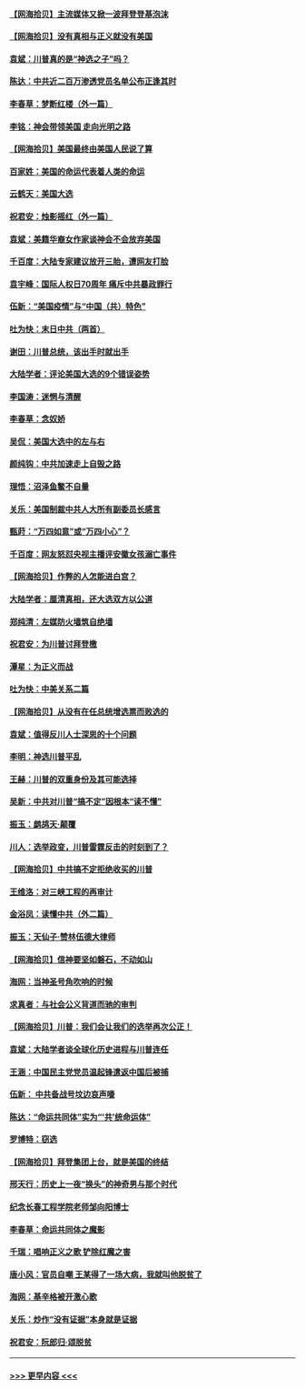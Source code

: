 #### [【网海拾贝】主流媒体又掀一波拜登登基泡沫](../pages/nsc993/n12624000.md?t=12161702) 
#### [【网海拾贝】没有真相与正义就没有美国](../pages/nsc993/n12621885.md?t=12161702) 
#### [袁斌：川普真的是“神选之子”吗？](../pages/nsc993/n12621749.md?t=12161702) 
#### [陈达：中共近二百万渗透党员名单公布正逢其时](../pages/nsc993/n12620870.md?t=12161702) 
#### [李春草：梦断红楼（外一篇）](../pages/nsc993/n12619122.md?t=12161702) 
#### [李铭：神会带领美国 走向光明之路](../pages/nsc993/n12618584.md?t=12161702) 
#### [【网海拾贝】美国最终由美国人民说了算](../pages/nsc993/n12617255.md?t=12161702) 
#### [百家姓：美国的命运代表着人类的命运](../pages/nsc993/n12615838.md?t=12161702) 
#### [云鹤天：美国大选](../pages/nsc993/n12615994.md?t=12161702) 
#### [祝君安：烛影摇红（外一篇）](../pages/nsc993/n12615975.md?t=12161702) 
#### [袁斌：美籍华裔女作家谈神会不会放弃美国](../pages/nsc993/n12615263.md?t=12161702) 
#### [千百度：大陆专家建议放开三胎，遭网友打脸](../pages/nsc993/n12614456.md?t=12161702) 
#### [袁宇峰：国际人权日70周年 痛斥中共暴政罪行](../pages/nsc993/n12611965.md?t=12161702) 
#### [伍新：“美国疫情”与“中国（共）特色”](../pages/nsc993/n12611463.md?t=12161702) 
#### [吐为快：末日中共（两首）](../pages/nsc993/n12611461.md?t=12161702) 
#### [谢田：川普总统，该出手时就出手](../pages/nsc993/n12610905.md?t=12161702) 
#### [大陆学者：评论美国大选的9个错误姿势](../pages/nsc993/n12609586.md?t=12161702) 
#### [李国涛：迷惘与清醒](../pages/nsc993/n12607532.md?t=12161702) 
#### [李春草：念奴娇](../pages/nsc993/n12607083.md?t=12161702) 
#### [吴侃：美国大选中的左与右](../pages/nsc993/n12607054.md?t=12161702) 
#### [颜纯钩：中共加速走上自毁之路](../pages/nsc993/n12606473.md?t=12161702) 
#### [理悟：沼泽鱼鳖不自量](../pages/nsc993/n12606454.md?t=12161702) 
#### [关乐：美国制裁中共人大所有副委员长感言](../pages/nsc993/n12606442.md?t=12161702) 
#### [甄莳：“万四如意”或“万四小心”？](../pages/nsc993/n12606091.md?t=12161702) 
#### [千百度：网友怒怼央视主播评安徽女孩溺亡事件](../pages/nsc993/n12605370.md?t=12161702) 
#### [【网海拾贝】作弊的人怎能进白宫？](../pages/nsc993/n12603546.md?t=12161702) 
#### [大陆学者：厘清真相，还大选双方以公道](../pages/nsc993/n12603475.md?t=12161702) 
#### [郑纯清：左媒防火墙筑自绝墙](../pages/nsc993/n12602226.md?t=12161702) 
#### [祝君安：为川普讨拜登檄](../pages/nsc993/n12602199.md?t=12161702) 
#### [潭星：为正义而战](../pages/nsc993/n12600926.md?t=12161702) 
#### [吐为快：中美关系二篇](../pages/nsc993/n12600908.md?t=12161702) 
#### [【网海拾贝】从没有在任总统增选票而败选的](../pages/nsc993/n12600435.md?t=12161702) 
#### [袁斌：值得反川人士深思的十个问题](../pages/nsc993/n12600332.md?t=12161702) 
#### [李明：神选川普平乱](../pages/nsc993/n12599751.md?t=12161702) 
#### [王赫：川普的双重身份及其可能选择](../pages/nsc993/n12599723.md?t=12161702) 
#### [吴新：中共对川普“搞不定”因根本“读不懂”](../pages/nsc993/n12599502.md?t=12161702) 
#### [振玉：鹧鸪天‧颠覆](../pages/nsc993/n12599494.md?t=12161702) 
#### [川人：选举政变，川普雷霆反击的时刻到了？](../pages/nsc993/n12599291.md?t=12161702) 
#### [【网海拾贝】中共搞不定拒绝收买的川普](../pages/nsc993/n12598955.md?t=12161702) 
#### [王维洛：对三峡工程的再审计](../pages/nsc993/n12598436.md?t=12161702) 
#### [金浴凤：读懂中共（外二篇）](../pages/nsc993/n12597943.md?t=12161702) 
#### [振玉：天仙子‧赞林伍德大律师](../pages/nsc993/n12597929.md?t=12161702) 
#### [【网海拾贝】信神要坚如磐石，不动如山](../pages/nsc993/n12597901.md?t=12161702) 
#### [海网：当神圣号角吹响的时候](../pages/nsc993/n12595891.md?t=12161702) 
#### [求真者：与社会公义背道而驰的审判](../pages/nsc993/n12595868.md?t=12161702) 
#### [【网海拾贝】川普：我们会让我们的选举再次公正！](../pages/nsc993/n12594930.md?t=12161702) 
#### [袁斌：大陆学者谈全球化历史进程与川普连任](../pages/nsc993/n12594690.md?t=12161702) 
#### [王涵：中国民主党党员温起锋遣返中国后被捕](../pages/nsc993/n12594540.md?t=12161702) 
#### [伍新： 中共备战号坟边哀声嚎](../pages/nsc993/n12593086.md?t=12161702) 
#### [陈达：“命运共同体”实为“‘共’统命运体”](../pages/nsc993/n12590865.md?t=12161702) 
#### [罗博特：窃选](../pages/nsc993/n12590619.md?t=12161702) 
#### [【网海拾贝】拜登集团上台，就是美国的终结](../pages/nsc993/n12589725.md?t=12161702) 
#### [邢天行：历史上一夜“换头”的神奇男与那个时代](../pages/nsc993/n12589424.md?t=12161702) 
#### [纪念长春工程学院老师邹向阳博士](../pages/nsc993/n12585390.md?t=12161702) 
#### [李春草：命运共同体之魔影](../pages/nsc993/n12585026.md?t=12161702) 
#### [千瑞：唱响正义之歌 铲除红魔之害](../pages/nsc993/n12585002.md?t=12161702) 
#### [唐小风：官员自嘲 王某得了一场大病，我就叫他脱贫了](../pages/nsc993/n12584981.md?t=12161702) 
#### [海网：基辛格被开激心歌](../pages/nsc993/n12584946.md?t=12161702) 
#### [关乐：炒作“没有证据”本身就是证据](../pages/nsc993/n12583146.md?t=12161702) 
#### [祝君安：阮郎归‧颂脱贫](../pages/nsc993/n12583119.md?t=12161702) 

----
#### [ >>> 更早内容 <<< ](../indexes/nsc993-earlier.md)
